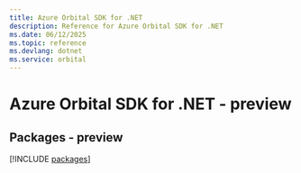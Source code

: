 ```yaml
---
title: Azure Orbital SDK for .NET
description: Reference for Azure Orbital SDK for .NET
ms.date: 06/12/2025
ms.topic: reference
ms.devlang: dotnet
ms.service: orbital
---
```

# Azure Orbital SDK for .NET - preview
## Packages - preview
[!INCLUDE [packages](orbital-index.md)]